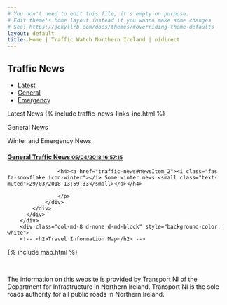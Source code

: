 ```yaml
---
# You don't need to edit this file, it's empty on purpose.
# Edit theme's home layout instead if you wanna make some changes
# See: https://jekyllrb.com/docs/themes/#overriding-theme-defaults
layout: default
title: Home | Traffic Watch Northern Ireland | nidirect
---
```



<!--
<h1 id="main-content">
    Welcome to Traffic Watch Northern Ireland
</h1>
<p class="intro">
    The site provides traffic news, images and live feeds from traffic cameras and information on current and future roadworks.
</p>
-->

<div class="container-fluid traffic-news"> 
    <div class="row">
        <div class="col-md-4">
            <h2>Traffic News</h2>
          <div class="bd-example bd-example-tabs">
            <ul class="nav nav-tabs" id="myTab" role="tablist">
                <li class="nav-item">
                  <a class="nav-link active show" id="news-latest-tab" data-toggle="tab" href="#news-latest" role="tab" aria-controls="news-latest" aria-selected="true">Latest</a>
                </li>
                <li class="nav-item">
                  <a class="nav-link" id="news-general-tab" data-toggle="tab" href="#news-general" role="tab" aria-controls="news-general" aria-selected="false">General</a>
                </li>
                <li class="nav-item">
                  <a class="nav-link" id="news-emergency-tab" data-toggle="tab" href="#news-emergency" role="tab" aria-controls="news-emergency" aria-selected="false">Emergency</a>
                </li>
            </ul>
            <div class="tab-content" id="myTabContent">
                <!-- LATEST -->
                <div class="tab-pane fade active show" id="news-latest" role="tabpanel" aria-labelledby="news-latest-tab">
                    <p>
                        Latest News
                      {% include traffic-news-links-inc.html %}
                    </p>
                </div>
                <!-- GENERAL -->
                <div class="tab-pane fade" id="news-general" role="tabpanel" aria-labelledby="news-general-tab">
                          <p> General News
                    </p>
                </div>
                <!-- EMERGENCY -->
                <div class="tab-pane fade" id="news-emergency" role="tabpanel" aria-labelledby="news-emergency-tab">
                    <p> Winter and Emergency News </p>
                    <h4><a href="traffic-news#newsItem_1"><i class="fas fa-exclamation-triangle icon-warn-triangle"></i> General Traffic News <small class="text-muted">05/04/2018 16:57:15</small></a></h4>

                    <h4><a href="traffic-news#newsItem_2"><i class="fas fa-snowflake icon-winter"></i> Some winter news <small class="text-muted">29/03/2018 13:59:33</small></a></h4>

                    </p>
                </div>
            </div>
          </div>
        </div>
        <div class="col-md-8 d-none d-md-block" style="background-color: white">
        <!-- <h2>Travel Information Map</h2> -->
{% include map.html %}
        </div>
    </div>
</div>

<br>

<p>
    The information on this website is provided by Transport NI of the Department for Infrastructure in Northern Ireland. Transport NI is the sole roads authority for all public roads in Northern Ireland. <br>
</p>

